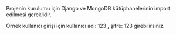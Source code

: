 Projenin kurulumu için Django ve MongoDB kütüphanelerinin import edilmesi gereklidir.

Örnek kullanıcı girişi için kullanıcı adı: 123 , şifre: 123 girebilirsiniz.
